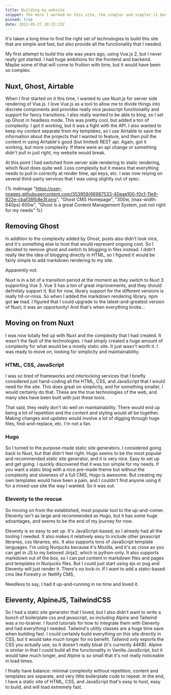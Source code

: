 ```yaml
---
title: Building my website
snippet: The more I worked on this site, the simpler and simpler it became, and it worked out great!
pinned: true
date: 2022-05-27 20:23:23Z
---
```


It's taken a long time to find the right set of technologies to build this site that are simple and fast, but also
provide all the functionality that I needed.

My first attempt to build this site was years ago, using Vue.js 2, but I never really got started. I had huge
ambitions for the frontend and backend. Maybe some of that will come to fruition with time, but it would have been
so complex.

## Nuxt, Ghost, Airtable

When I first started on it this time, I wanted to use Nuxt.js for server side rendering of Vue.js. I love Vue.js as a
tool to allow me to divide things into discrete components and provides really nice javascript functionality and
support for fancy transitions. I also really wanted to be able to blog, so I set up Ghost in headless mode.
This was pretty cool, but added a ton of complexity. I got it working, but it was a fight with the API. I also
wanted to keep my content separate from my templates, so I use Airtable to save the information about the projects
that I wanted to feature, and then pull the content in using Airtable's good (but limited) REST api. Again, got it
working, but more complexity. If there were an api change or something didn't pull in just right, my website would
break.

At this point I had switched from server side rendering to static rendering, which Nuxt does quite well. Less complexity
but it means that everything needs to pull in correctly at render time, api keys, etc. I was now relying on several
third-party services that I was using slightly out of spec.

{% mdimage "https://user-images.githubusercontent.com/353959/66987533-40eae100-f0c1-11e9-822e-cbaf38fb8e3f.png", "Ghost CMS Homepage", "300w, (max-width: 640px) 600w", "Ghost is a great Content Management System, just not right for my needs" %}

[//]: # "![Ghost CMS](https://user-images.githubusercontent.com/353959/66987533-40eae100-f0c1-11e9-822e-cbaf38fb8e3f.png )"

## Removing Ghost

In addition to the complexity added by Ghost, posts also didn't look nice, and it's something else to host that would
represent ongoing cost. So I decided to remove ghost and switch to blogging in files instead. I didn't really like
the idea of blogging directly in HTML, so I figured it would be fairly simple to add markdown rendering to my site.

Apparently not.

Nuxt is in a bit of a transition period at the moment as they switch to Nuxt 3 supporting Vue 3. Vue 3 has a ton of
great improvements, and they should definitely support it. But for now, library support for the different versions
is really hit-or-miss. So when I added the markdown rendering library, npm got **so** mad. I figured that I could
upgrade to the latest-and-greatest version of Nuxt; it was an opportunity! And that's when everything broke...

## Moving on from Nuxt

I was now totally fed up with Nuxt and the complexity that I had created. It wasn't the fault of the technologies. I
had simply created a huge amount of complexity for what would be a mostly static site. It just wasn't worth it.
I was ready to move on, looking for simplicity and maintainability.

### HTML, CSS, JavaScript

I was so tired of frameworks and interlocking services that I briefly considered just hand-coding all the HTML, CSS,
and JavaScript that I would need for the site. This does great on simplicity, and for something smaller, I would
certainly do that. These are the true technologies of the web, and many sites have been built with just these tools.

That said, they really don't do well on maintainability. There would end up being a lot of repetition and the content
and styling would all be together. Making changes and updates would involve a lot of digging through huge files,
find-and-replace, etc. I'm not a fan.

### Hugo

So I turned to the purpose-made static site generators. I considered going back to Nuxt, but that didn't feel right.
Hugo seems to be the most popular and recommended static site generator, and it is very nice. Easy to set up and
get going. I quickly discovered that it was too simple for my needs. If you want a static blog with a nice
pre-made theme but without the complexity and slowness of a full CMS, Hugo is awesome. But creating my own templates
would have been a pain, and I couldn't find anyone using it for a mixed-use site the way I wanted. So it was out.

### Eleventy to the rescue

So moving on from the established, most popular tool to the up-and-comer. Eleventy isn't as large and recommended as
Hugo, but it has some huge advantages, and seems to be the end of my journey for now.

Eleventy is so easy to set up. It's JavaScript-based, so I already had all the tooling I needed. It also makes it
relatively easy to include other javascript libraries, css libraries, etc. It also supports tons of JavaScript
template languages. I'm using Nunjucks because it's Mozilla, and it's as close as you can get in JS to my beloved
Jinja2, which is python-only. It also supports markdown out of the box, so I can put content in markdown files and
pages and templates in Nunjucks files. But I could just start using ejs or pug and Eleventy will just render it.
There's no lock-in. If I want to add a static-based cms like Forestry or Netlify CMS,

Needless to say, I had it up-and-running in no time and loved it.

## Eleventy, AlpineJS, TailwindCSS

So I had a static site generator that I loved, but I also didn't want to write a bunch of boilerplate css and
javascript, so including Alpine and Tailwind was a no-brainer. I found tutorials for how to integrate them with
Eleventy and had everything I needed. Tailwind's utility classes are a huge time save when building fast. I could
certainly build everything on this site directly in CSS, but it would take *much* longer for no benefit. Tailwind
only exports the CSS you actually use, so it doesn't really bloat (it's currently 44KB). Alpine is similar in that
I could build all the functionality in Vanilla JavaScript, but it would take much longer, and Alpine is so small that
it's not really noticeable in load times.

I finally have balance: minimal complexity without repetition, content and templates are separate, and very little
boilerplate code to repeat. In the end, I have a static site of HTML, CSS, and JavaScript that's easy to host, easy
to build, and will load extremely fast.
